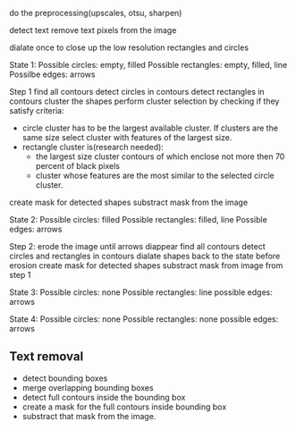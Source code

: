 do the preprocessing(upscales, otsu, sharpen)

detect text
remove text pixels from the image

dialate once to close up the low resolution rectangles and circles

State 1: 
Possible circles: empty, filled
Possible rectangles: empty, filled, line
Possilbe edges: arrows 

Step 1
find all contours
detect circles in contours
detect rectangles in contours
cluster the shapes 
perform cluster selection by checking if they satisfy criteria:
- circle cluster has to be the largest available cluster. If clusters are the same size select cluster with features of the largest size.
- rectangle cluster is(research needed):
    - the largest size cluster contours of which enclose not more then 70 percent of black pixels
    - cluster whose features are the most similar to the selected circle cluster. 

create mask for detected shapes
substract mask from the image

State 2:
Possible circles: filled
Possible rectangles: filled, line
Possible edges: arrows

Step 2:
erode the image until arrows diappear
find all contours
detect circles and rectangles in contours
dialate shapes back to the state before erosion
create mask for detected shapes
substract mask from image from step 1

State 3: 
Possible circles: none
Possible rectangles: line
possible edges: arrows

<!-- Step 3:
determine key points in the image
check which key points correspond to junctions -->


State 4: 
Possible circles: none
Possible rectangles: none
possible edges: arrows




## Text removal
- detect bounding boxes
- merge overlapping bounding boxes
- detect full contours inside the bounding box
- create a mask for the full contours inside bounding box
- substract that mask from the image. 
